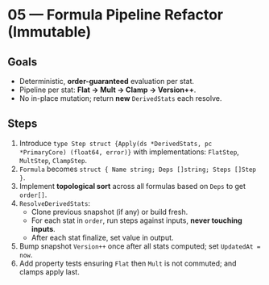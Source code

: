 # 05 — Formula Pipeline Refactor (Immutable)

## Goals
- Deterministic, **order-guaranteed** evaluation per stat.
- Pipeline per stat: **Flat → Mult → Clamp → Version++**.
- No in-place mutation; return **new** `DerivedStats` each resolve.

## Steps
1. Introduce `type Step struct {Apply(ds *DerivedStats, pc *PrimaryCore) (float64, error)}` with implementations: `FlatStep`, `MultStep`, `ClampStep`.
2. `Formula` becomes `struct { Name string; Deps []string; Steps []Step }`.
3. Implement **topological sort** across all formulas based on `Deps` to get `order[]`.
4. `ResolveDerivedStats`:
   - Clone previous snapshot (if any) or build fresh.
   - For each stat in `order`, run steps against inputs, **never touching inputs**.
   - After each stat finalize, set value in output.
5. Bump snapshot `Version++` once after all stats computed; set `UpdatedAt = now`.
6. Add property tests ensuring `Flat` then `Mult` is not commuted; and clamps apply last.
